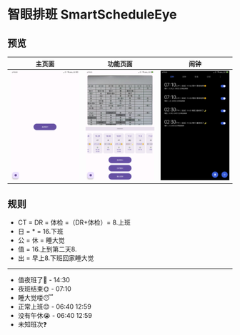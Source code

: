 # 智眼排班 SmartScheduleEye

## 预览

|                主页面                |               功能页面               |               闹钟                |
| :--------------------------------: | :------------------------------: | :-------------------------------: |
| ![text](./docs/imgs/index.png) | ![img](./docs/imgs/main.png) | ![img](./docs/imgs/clock.png) |


## 规则

- CT = DR = 体检 =（DR+体检）= 8.上班
- 日 = * = 16.下班
- 公 = 休 = 睡大觉
- 值 = 16.上到第二天8.
- 出 = 早上8.下班回家睡大觉

--------------------------------
- 值夜班了🌙 - 14:30
- 夜班结束🌞 - 07:10
- 睡大觉喽😴
- 正常上班😊 - 06:40  12:59
- 没有午休😭 - 06:40  12:59    
- 未知班次❓ 
